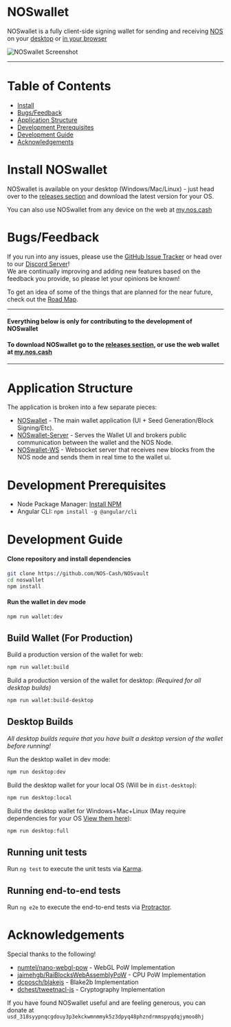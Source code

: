 # NOSwallet

NOSwallet is a fully client-side signing wallet for sending and receiving [NOS](https://github.com/nanocurrency/raiblocks) 
on your [desktop](https://github.com/NOS-Cash/NOSvault/releases) or [in your browser](https://my.nos.cash)

![NOSwallet Screenshot](https://s3-us-west-2.amazonaws.com/my.nos.cash/NOSwallet-Preview.png)
___

# Table of Contents
* [Install](#install-noswallet)
* [Bugs/Feedback](#bugsfeedback)
* [Application Structure](#application-structure)
* [Development Prerequisites](#development-prerequisites)
* [Development Guide](#development-guide)
* [Acknowledgements](#acknowledgements)


# Install NOSwallet
NOSwallet is available on your desktop (Windows/Mac/Linux) - just head over to the [releases section](https://github.com/NOS-Cash/NOSvault/releases) and download the latest version for your OS.

You can also use NOSwallet from any device on the web at [my.nos.cash](https://my.nos.cash)


# Bugs/Feedback
If you run into any issues, please use the [GitHub Issue Tracker](https://github.com/NOS-Cash/NOSvault/issues) or head over to our [Discord Server](https://discord.gg/kCeAuJM)!  
We are continually improving and adding new features based on the feedback you provide, so please let your opinions be known!

To get an idea of some of the things that are planned for the near future, check out the [Road Map](https://github.com/NOS-Cash/NOSvault/wiki/Road-Map).

___

#### Everything below is only for contributing to the development of NOSwallet
#### To download NOSwallet go to the [releases section](https://github.com/NOS-Cash/NOSvault/releases), or use the web wallet at [my.nos.cash](https://my.nos.cash)

___

# Application Structure

The application is broken into a few separate pieces:

- [NOSwallet](https://github.com/NOS-Cash/NOSvault) - The main wallet application (UI + Seed Generation/Block Signing/Etc).
- [NOSwallet-Server](https://github.com/NOS-Cash/NOSvault-server) - Serves the Wallet UI and brokers public communication between the wallet and the NOS Node.
- [NOSwallet-WS](https://github.com/NOS-Cash/NOSvault-ws) - Websocket server that receives new blocks from the NOS node and sends them in real time to the wallet ui.


# Development Prerequisites
- Node Package Manager: [Install NPM](https://www.npmjs.com/get-npm)
- Angular CLI: `npm install -g @angular/cli`


# Development Guide
#### Clone repository and install dependencies
```bash
git clone https://github.com/NOS-Cash/NOSvault
cd noswallet
npm install
```

#### Run the wallet in dev mode
```bash
npm run wallet:dev
```

## Build Wallet (For Production)
Build a production version of the wallet for web:
```bash
npm run wallet:build
```

Build a production version of the wallet for desktop: *(Required for all desktop builds)*
```bash
npm run wallet:build-desktop
```

## Desktop Builds

*All desktop builds require that you have built a desktop version of the wallet before running!*

Run the desktop wallet in dev mode:
```bash
npm run desktop:dev
```

Build the desktop wallet for your local OS (Will be in `dist-desktop`):
```bash
npm run desktop:local
```

Build the desktop wallet for Windows+Mac+Linux (May require dependencies for your OS [View them here](https://www.electron.build/multi-platform-build)):
```bash
npm run desktop:full
```

## Running unit tests

Run `ng test` to execute the unit tests via [Karma](https://karma-runner.github.io).

## Running end-to-end tests

Run `ng e2e` to execute the end-to-end tests via [Protractor](http://www.protractortest.org/).

# Acknowledgements
Special thanks to the following!
- [numtel/nano-webgl-pow](https://github.com/numtel/nano-webgl-pow) - WebGL PoW Implementation
- [jaimehgb/RaiBlocksWebAssemblyPoW](https://github.com/jaimehgb/RaiBlocksWebAssemblyPoW) - CPU PoW Implementation
- [dcposch/blakejs](https://github.com/dcposch/blakejs) - Blake2b Implementation
- [dchest/tweetnacl-js](https://github.com/dchest/tweetnacl-js) - Cryptography Implementation

If you have found NOSwallet useful and are feeling generous, you can donate at `usd_318syypnqcgdouy3p3ekckwmnmmyk5z3dpyq48phzndrmmspyqdqjymoo8hj`
